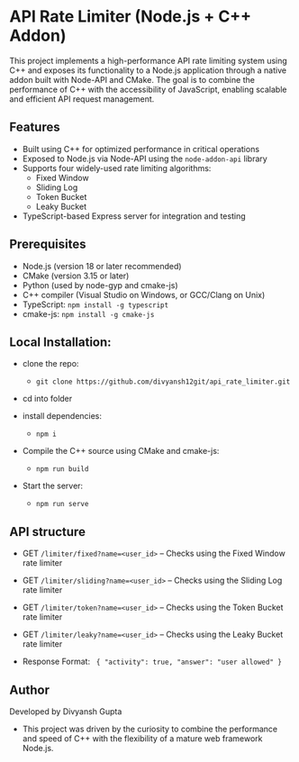 # API Rate Limiter (Node.js + C++ Addon)

This project implements a high-performance API rate limiting system using C++ and exposes its functionality to a Node.js application through a native addon built with Node-API and CMake. The goal is to combine the performance of C++ with the accessibility of JavaScript, enabling scalable and efficient API request management.

## Features

- Built using C++ for optimized performance in critical operations
- Exposed to Node.js via Node-API using the `node-addon-api` library
- Supports four widely-used rate limiting algorithms:
  - Fixed Window
  - Sliding Log
  - Token Bucket
  - Leaky Bucket
- TypeScript-based Express server for integration and testing


## Prerequisites

- Node.js (version 18 or later recommended)
- CMake (version 3.15 or later)
- Python (used by node-gyp and cmake-js)
- C++ compiler (Visual Studio on Windows, or GCC/Clang on Unix)
- TypeScript: `npm install -g typescript`
- cmake-js: `npm install -g cmake-js`

## Local Installation:
- clone the repo:
    - `git clone https://github.com/divyansh12git/api_rate_limiter.git`

- cd into folder
- install dependencies:
    - `npm i `
- Compile the C++ source using CMake and cmake-js:
    - `npm run build`
- Start the server:
    - `npm run serve`

## API structure
- GET `/limiter/fixed?name=<user_id>` – Checks using the Fixed Window rate limiter

- GET `/limiter/sliding?name=<user_id>` – Checks using the Sliding Log rate limiter

- GET `/limiter/token?name=<user_id>` – Checks using the Token Bucket rate limiter

- GET `/limiter/leaky?name=<user_id>` – Checks using the Leaky Bucket rate limiter

- Response Format:
`
{
  "activity": true,
  "answer": "user allowed"
}`

 ## Author
Developed by Divyansh Gupta
- This project was driven by the curiosity to combine the performance and speed of C++ with the flexibility of a mature web framework Node.js.
